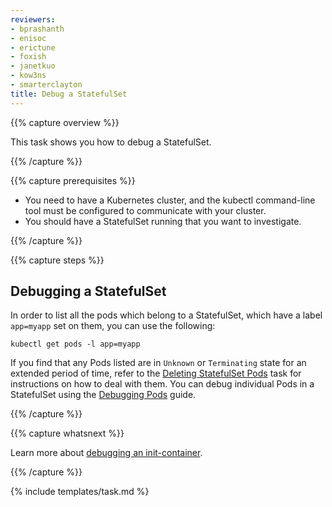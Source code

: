 ```yaml
---
reviewers:
- bprashanth
- enisoc
- erictune
- foxish
- janetkuo
- kow3ns
- smarterclayton
title: Debug a StatefulSet
---
```


{{% capture overview %}}

This task shows you how to debug a StatefulSet.

{{% /capture %}}

{{% capture prerequisites %}}

* You need to have a Kubernetes cluster, and the kubectl command-line tool must be configured to communicate with your cluster.
* You should have a StatefulSet running that you want to investigate.

{{% /capture %}}

{{% capture steps %}}

## Debugging a StatefulSet

In order to list all the pods which belong to a StatefulSet, which have a label `app=myapp` set on them,
you can use the following:

```shell
kubectl get pods -l app=myapp
```

If you find that any Pods listed are in `Unknown` or `Terminating` state for an extended period of time,
refer to the [Deleting StatefulSet Pods](/docs/tasks/manage-stateful-set/delete-pods/) task for
instructions on how to deal with them.
You can debug individual Pods in a StatefulSet using the
[Debugging Pods](/docs/tasks/debug-application-cluster/debug-pod-replication-controller/) guide.

{{% /capture %}}

{{% capture whatsnext %}}

Learn more about [debugging an init-container](/docs/tasks/debug-application-cluster/debug-init-containers/).

{{% /capture %}}

{% include templates/task.md %}
